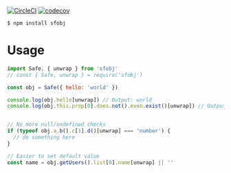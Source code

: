 [![CircleCI](https://circleci.com/gh/devMYC/sfobj.svg?style=svg)](https://circleci.com/gh/devMYC/sfobj)
[![codecov](https://codecov.io/gh/devMYC/sfobj/branch/master/graph/badge.svg)](https://codecov.io/gh/devMYC/sfobj)

```
$ npm install sfobj
```

# Usage

```js
import Safe, { unwrap } from 'sfobj'
// const { Safe, unwrap } = require('sfobj')

const obj = Safe({ hello: 'world' })

console.log(obj.hello[unwrap]) // Output: world
console.log(obj.this.prop[0].does.not().even.exist()[unwrap]) // Output: undefined


// No more null/undefined checks
if (typeof obj.a.b().c[1].d()[unwrap] === 'number') {
  // do something here
}

// Easier to set default value
const name = obj.getUsers().list[0].name[unwrap] || ''
```
